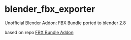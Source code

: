 # blender_fbx_exporter
Unofficial Blender Addon: FBX Bundle ported to blender 2.8

based on repo [FBX Bundle Addon](https://github.com/TiliSleepStealer/blender-addon-fbx-bundle) 

